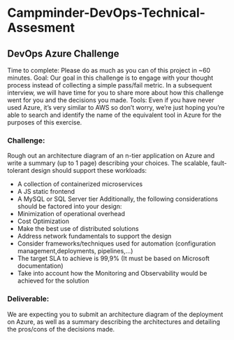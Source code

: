 # Campminder-DevOps-Technical-Assesment

## DevOps Azure Challenge
Time to complete: Please do as much as you can of this project in ~60 minutes.
Goal: Our goal in this challenge is to engage with your thought process instead of
collecting a simple pass/fail metric. In a subsequent interview, we will have time for you to
share more about how this challenge went for you and the decisions you made.
Tools: Even if you have never used Azure, it’s very similar to AWS so don’t worry, we’re just
hoping you’re able to search and identify the name of the equivalent tool in Azure for the
purposes of this exercise.

### Challenge:
Rough out an architecture diagram of an n-tier application on Azure and write a
summary (up to 1 page) describing your choices.
The scalable, fault-tolerant design should support these workloads:
- A collection of containerized microservices
- A JS static frontend
- A MySQL or SQL Server tier Additionally, the following considerations should be factored into your design:
- Minimization of operational overhead
- Cost Optimization
- Make the best use of distributed solutions
- Address network fundamentals to support the design
- Consider frameworks/techniques used for automation (configuration management,deployments, pipelines,...)
- The target SLA to achieve is 99,9% (It must be based on Microsoft documentation)
- Take into account how the Monitoring and Observability would be achieved for the solution

### Deliverable: 
We are expecting you to submit an architecture diagram of the deployment on
Azure, as well as a summary describing the architectures and detailing the pros/cons of the
decisions made.

